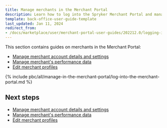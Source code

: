 ```yaml
---
title: Manage merchants in the Merchant Portal
description: Learn how to log into the Spryker Merchant Portal and manage merchants configured within your Spryker Marketplace Project.
template: back-office-user-guide-template
last_updated: Jan 11, 2024
redirect_from:
- /docs/marketplace/user/merchant-portal-user-guides/202212.0/logging-in-to-the-merchant-portal.html
---
```


This section contains guides on merchants in the Merchant Portal:


- [Manage merchant account details and settings](/docs/pbc/all/merchant-management/latest/marketplace/manage-in-the-merchant-portal/manage-merchant-account-details-and-settings.html)
- [Manage merchant's performance data](/docs/pbc/all/merchant-management/latest/marketplace/manage-in-the-merchant-portal/manage-merchants-performance-data.html)
- [Edit merchant profiles](/docs/pbc/all/merchant-management/latest/marketplace/manage-in-the-merchant-portal/edit-merchant-profiles.html)


{% include pbc/all/manage-in-the-merchant-portal/log-into-the-merchant-portal.md %} <!-- To edit, see /_includes/pbc/all/manage-in-the-merchant-portal/log-into-the-merchant-portal.md -->



## Next steps

- [Manage merchant account details and settings](/docs/pbc/all/merchant-management/latest/marketplace/manage-in-the-merchant-portal/manage-merchant-account-details-and-settings.html)
- [Manage merchant's performance data](/docs/pbc/all/merchant-management/latest/marketplace/manage-in-the-merchant-portal/manage-merchants-performance-data.html)
- [Edit merchant profiles](/docs/pbc/all/merchant-management/latest/marketplace/manage-in-the-merchant-portal/edit-merchant-profiles.html)
